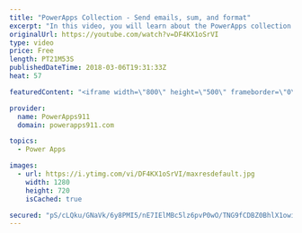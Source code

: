```yaml
---
title: "PowerApps Collection - Send emails, sum, and format"
excerpt: "In this video, you will learn about the PowerApps collection. The first video covered the basics so this video build upon that with how to send an email of the entire collection, how to use Sum, CountRows, and CountIf, and then finally some formatting tricks.   Content includes: * Office365.SendEmail"
originalUrl: https://youtube.com/watch?v=DF4KX1oSrVI
type: video
price: Free
length: PT21M53S
publishedDateTime: 2018-03-06T19:31:33Z
heat: 57

featuredContent: "<iframe width=\"800\" height=\"500\" frameborder=\"0\" src=\"https://www.youtube.com/embed/DF4KX1oSrVI\" allow=\"accelerometer; autoplay; encrypted-media; gyroscope; picture-in-picture\" allowfullscreen></iframe>"

provider:
  name: PowerApps911
  domain: powerapps911.com

topics:
  - Power Apps

images:
  - url: https://i.ytimg.com/vi/DF4KX1oSrVI/maxresdefault.jpg
    width: 1280
    height: 720
    isCached: true

secured: "pS/cLQku/GNaVk/6y8PMI5/nE7IElMBc5lz6pvP0wO/TNG9fCDBZ0BhlX1owicrXFBgcPVjcsdSwe8rYePM0zH73lh+qfTRg1FvvL+/9jB9wptmHaIRgNfE5bGI+LOrPOYhpJNd3zcCVUOmBGks1Hq4We+1bQRH98flki4G6AjeTxibN+0GRUrzmx6xHKHEjZ/w8kHTZ9a9YcsBfWGG15VTPKUO4GUsqDFtpAdDSFovritwo7Z55uD7mOmlyI7Zm8jx0LEqSdoWGVS/3p7XrHEJUzyAZLW81aXgn5PQLOWRUphQCnEsslxcrr7KxuV5o4Fix8cMdOmxwZNOdeinwrM2B3VWz76sqq6CVagLzOxDe2mv2S9qQ21GGNiXyA4Jc2zckpydhMYPP01orLdq9u5m4jatEYQauIVIXtVQojeE=;euof/hnYfvEyYnRRHVB5EQ=="
---
```


